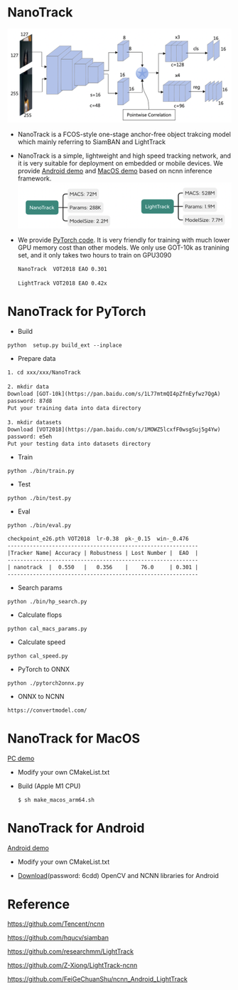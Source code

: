 # NanoTrack 

![network](../image/nanotrack_network.png)

- NanoTrack is a FCOS-style one-stage anchor-free object trakcing model which mainly referring to SiamBAN and LightTrack

- NanoTrack is a simple, lightweight and high speed tracking network, and it is very suitable for deployment on embedded or mobile devices. We provide [Android demo](https://github.com/HonglinChu/NanoTrack/tree/master/ncnn_android_nanotrack) and [MacOS demo](https://github.com/HonglinChu/NanoTrack/tree/master/ncnn_macos_nanotrack) based on ncnn inference framework. 
![macs](../image/calculate.png) 

- We provide [PyTorch code](https://github.com/HonglinChu/SiamTrackers/NanoTrack). It is very friendly for training with much lower GPU memory cost than other models. We only use GOT-10k as tranining set, and it only takes two hours to train on GPU3090
    ```
    NanoTrack  VOT2018 EAO 0.301

    LightTrack VOT2018 EAO 0.42x
    ```
# NanoTrack for PyTorch  

- Build 
```
python  setup.py build_ext --inplace
```
- Prepare data 
```
1. cd xxx/xxx/NanoTrack 

2. mkdir data
Download [GOT-10k](https://pan.baidu.com/s/1L77mtmQI4pZfnEyfwz7QgA) password: 87d8 
Put your training data into data directory 

3. mkdir datasets
Download [VOT2018](https://pan.baidu.com/s/1MOWZ5lcxfF0wsgSuj5g4Yw) password: e5eh  
Put your testing data into datasets directory 

```
- Train
```
python ./bin/train.py 
```

- Test 
```
python ./bin/test.py 
```

- Eval
```
python ./bin/eval.py
```

```
checkpoint_e26.pth VOT2018  lr-0.38  pk-_0.15  win-_0.476
------------------------------------------------------------
|Tracker Name| Accuracy | Robustness | Lost Number |  EAO  |
------------------------------------------------------------
| nanotrack  |  0.550   |   0.356    |    76.0     | 0.301 |
------------------------------------------------------------
```
- Search params
```
python ./bin/hp_search.py 
```
- Calculate flops 
```
python cal_macs_params.py 
```

- Calculate speed
```
python cal_speed.py
```

- PyTorch to ONNX
```
python ./pytorch2onnx.py 
```

- ONNX to NCNN 
```
https://convertmodel.com/
```

# NanoTrack for MacOS 

[PC demo](https://www.bilibili.com/video/BV1HY4y1q7B6?spm_id_from=333.999.0.0)


- Modify your own CMakeList.txt

- Build (Apple M1 CPU) 

    ```
    $ sh make_macos_arm64.sh 
    ```

# NanoTrack for Android

[Android demo](https://www.bilibili.com/video/BV1eY4y1p7Cb?spm_id_from=333.999.0.0)

- Modify your own CMakeList.txt

- [Download](https://pan.baidu.com/s/1Yu1bpSKG-02fC5qekWXcLw)(password: 6cdd) OpenCV and NCNN libraries for Android 

# Reference  

https://github.com/Tencent/ncnn

https://github.com/hqucv/siamban

https://github.com/researchmm/LightTrack

https://github.com/Z-Xiong/LightTrack-ncnn

https://github.com/FeiGeChuanShu/ncnn_Android_LightTrack
